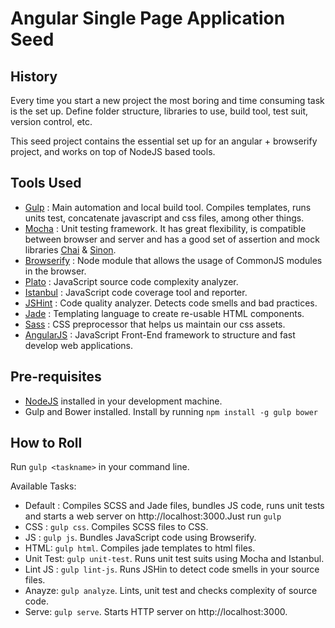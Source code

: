 Angular Single Page Application Seed
====================================

History
-------

Every time you start a new project the most boring and time consuming task is the set up. Define folder
structure, libraries to use, build tool, test suit, version control, etc.

This seed project contains the essential set up for an angular + browserify project, and works on top of NodeJS based tools.

Tools Used
----------

+ [Gulp](http://gulpjs.com/) : Main automation and local build tool. Compiles templates, runs units test, concatenate javascript and css files, among other things.
+ [Mocha](http://mochajs.org/) : Unit testing framework. It has great flexibility, is compatible between browser and server and has a good set of assertion and mock libraries [Chai](http://chaijs.com/) & [Sinon](http://sinonjs.org/).
+ [Browserify](http://browserify.org/) : Node module that allows the usage of CommonJS modules in the browser.
+ [Plato](https://github.com/es-analysis/plato) : JavaScript source code complexity analyzer.
+ [Istanbul](http://gotwarlost.github.io/istanbul/) : JavaScript code coverage tool and reporter.
+ [JSHint](http://jshint.com/) : Code quality analyzer. Detects code smells and bad practices.
+ [Jade](http://jade-lang.com/) : Templating language to create re-usable HTML components.
+ [Sass](http://sass-lang.com/) : CSS preprocessor that helps us maintain our css assets.
+ [AngularJS](https://angularjs.org/) : JavaScript Front-End framework to structure and fast develop web applications.


Pre-requisites
--------------
+ [NodeJS](http://nodejs.org/) installed in your development machine.
+ Gulp and Bower installed. Install by running `npm install -g gulp bower`

How to Roll
-----------
Run `gulp <taskname>` in your command line.

Available Tasks:
* Default : Compiles SCSS and Jade files, bundles JS code, runs unit tests and starts a web server on http://localhost:3000.Just run `gulp`
* CSS : `gulp css`. Compiles SCSS files to CSS.
* JS : `gulp js`. Bundles JavaScript code using Browserify.
* HTML: `gulp html`. Compiles jade templates to html files.
* Unit Test: `gulp unit-test`. Runs unit test suits using Mocha and Istanbul.
* Lint JS : `gulp lint-js`. Runs JSHin to detect code smells in your source files.
* Anayze: `gulp analyze`. Lints, unit test and checks complexity of source code.
* Serve: `gulp serve`. Starts HTTP server on http://localhost:3000.

